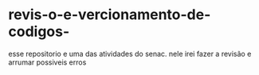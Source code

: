 # revis-o-e-vercionamento-de-codigos-
esse repositorio e uma das atividades do senac. nele irei fazer a revisão e arrumar possiveis erros 
